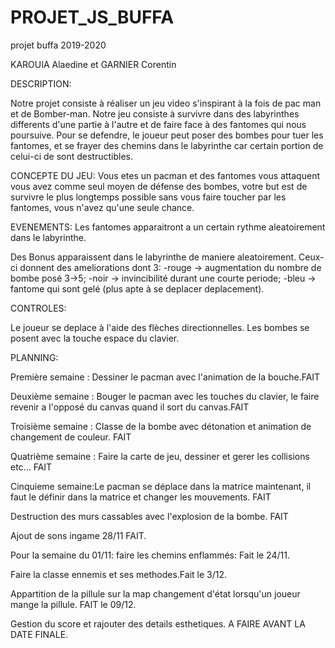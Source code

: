 # PROJET_JS_BUFFA
projet buffa 2019-2020

KAROUIA Alaedine et GARNIER Corentin

DESCRIPTION:

Notre projet consiste à réaliser un jeu video s'inspirant à la fois de pac man et de Bomber-man.
Notre jeu consiste à survivre dans des labyrinthes differents d'une partie à l'autre et de faire face à des fantomes qui nous poursuive.
Pour se defendre, le joueur peut poser des bombes pour tuer les fantomes, et se frayer des chemins dans le labyrinthe car certain portion de celui-ci de sont destructibles.

CONCEPTE DU JEU:
Vous etes un pacman et des fantomes vous attaquent vous avez comme seul moyen de défense des bombes, votre but est de survivre le plus longtemps possible sans vous faire toucher par les fantomes, vous n'avez qu'une seule chance.

EVENEMENTS:
Les fantomes apparaitront a un certain rythme aleatoirement dans le labyrinthe.

Des Bonus apparaissent dans le labyrinthe de maniere aleatoirement. Ceux-ci donnent des ameliorations dont 3:
-rouge -> augmentation du nombre de bombe posé 3->5;
-noir -> invincibilité durant une courte periode;
-bleu -> fantome qui sont gelé (plus apte à se deplacer deplacement).


CONTROLES:

Le joueur se deplace à l'aide des flèches directionnelles.
Les bombes se posent avec la touche espace du clavier.



PLANNING:

Première semaine : Dessiner le pacman avec l'animation de la bouche.FAIT

Deuxième semaine : Bouger le pacman avec les touches du clavier, le faire revenir a l'opposé du canvas quand il sort du canvas.FAIT

Troisième semaine : Classe de la bombe avec détonation et animation de changement de couleur. FAIT

Quatrième semaine : Faire la carte de jeu, dessiner et gerer les collisions etc... FAIT


Cinquieme semaine:Le pacman se déplace dans la matrice maintenant, il faut le définir dans la matrice et changer les mouvements. FAIT 
 
Destruction des murs cassables avec l'explosion de la bombe. FAIT

Ajout de sons ingame  28/11 FAIT.

 Pour la semaine du 01/11: faire les chemins enflammés: Fait le 24/11.
 
 Faire la classe ennemis et ses methodes.Fait le 3/12.

Appartition de la pillule sur la map changement d'état lorsqu'un joueur mange la pillule. FAIT le 09/12.

Gestion du score et rajouter des details esthetiques. A FAIRE AVANT LA DATE FINALE.


